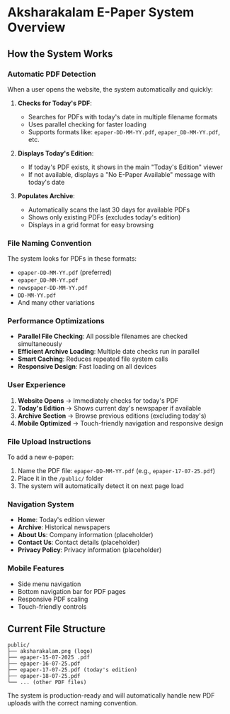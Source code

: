 # Aksharakalam E-Paper System Overview

## How the System Works

### Automatic PDF Detection
When a user opens the website, the system automatically and quickly:

1. **Checks for Today's PDF**: 
   - Searches for PDFs with today's date in multiple filename formats
   - Uses parallel checking for faster loading
   - Supports formats like: `epaper-DD-MM-YY.pdf`, `epaper_DD-MM-YY.pdf`, etc.

2. **Displays Today's Edition**:
   - If today's PDF exists, it shows in the main "Today's Edition" viewer
   - If not available, displays a "No E-Paper Available" message with today's date

3. **Populates Archive**:
   - Automatically scans the last 30 days for available PDFs
   - Shows only existing PDFs (excludes today's edition)
   - Displays in a grid format for easy browsing

### File Naming Convention
The system looks for PDFs in these formats:
- `epaper-DD-MM-YY.pdf` (preferred)
- `epaper_DD-MM-YY.pdf`
- `newspaper-DD-MM-YY.pdf`
- `DD-MM-YY.pdf`
- And many other variations

### Performance Optimizations
- **Parallel File Checking**: All possible filenames are checked simultaneously
- **Efficient Archive Loading**: Multiple date checks run in parallel
- **Smart Caching**: Reduces repeated file system calls
- **Responsive Design**: Fast loading on all devices

### User Experience
1. **Website Opens** → Immediately checks for today's PDF
2. **Today's Edition** → Shows current day's newspaper if available
3. **Archive Section** → Browse previous editions (excluding today's)
4. **Mobile Optimized** → Touch-friendly navigation and responsive design

### File Upload Instructions
To add a new e-paper:
1. Name the PDF file: `epaper-DD-MM-YY.pdf` (e.g., `epaper-17-07-25.pdf`)
2. Place it in the `/public/` folder
3. The system will automatically detect it on next page load

### Navigation System
- **Home**: Today's edition viewer
- **Archive**: Historical newspapers
- **About Us**: Company information (placeholder)
- **Contact Us**: Contact details (placeholder)
- **Privacy Policy**: Privacy information (placeholder)

### Mobile Features
- Side menu navigation
- Bottom navigation bar for PDF pages
- Responsive PDF scaling
- Touch-friendly controls

## Current File Structure
```
public/
├── aksharakalam.png (logo)
├── epaper-15-07-2025 .pdf
├── epaper-16-07-25.pdf
├── epaper-17-07-25.pdf (today's edition)
├── epaper-18-07-25.pdf
└── ... (other PDF files)
```

The system is production-ready and will automatically handle new PDF uploads with the correct naming convention.
